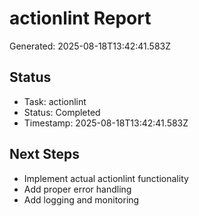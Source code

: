 # actionlint Report

Generated: 2025-08-18T13:42:41.583Z

## Status
- Task: actionlint
- Status: Completed
- Timestamp: 2025-08-18T13:42:41.583Z

## Next Steps
- Implement actual actionlint functionality
- Add proper error handling
- Add logging and monitoring
